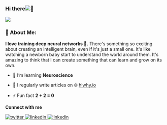 ### Hi there![](https://user-images.githubusercontent.com/18350557/176309783-0785949b-9127-417c-8b55-ab5a4333674e.gif)👋


![](https://camo.githubusercontent.com/992babdffd8c74a1502de375fbdf7e4d54773242/68747470733a2f2f6d656469612e67697068792e636f6d2f6d656469612f53576f536b4e36447854737a71494b4571762f67697068792e676966)

### 🤵 About Me:
**I love training deep neural networks 🤖.** There's something so exciting about creating an intelligent brain, even if it's just a small one. It's like watching a newborn baby start to understand the world around them. It's amazing to think that I can create something that can learn and grow on its own.

-  🧠  I’m  learning **Neuroscience**

- 📝 I regularly write articles on 🌐 [hiwhy.io](https://hiwhy.io/)

- ⚡ Fun fact **2 + 2 = 0**


<p align="left">
</p>
 


**Connect with me** 
<div align="left">
<a href="https://twitter.com/@hi_sushanta_
" target="_blank">
<img src=https://img.shields.io/badge/twitter-%2300acee.svg?&style=for-the-badge&logo=twitter&logoColor=white alt=twitter style="margin-bottom: 5px;" />
</a>
<a href="https://linkedin.com/in/https://www.linkedin.com/in/sushanta-das-/" target="_blank">
<img src=https://img.shields.io/badge/linkedin-%231E77B5.svg?&style=for-the-badge&logo=linkedin&logoColor=white alt=linkedin style="margin-bottom: 5px;" />
</a>  
 </a>
 
<a href="https://linkedin.com/in/sushanta-das-/" target="_blank">
<img src=https://img.shields.io/badge/linkedin-%231E77B5.svg?&style=for-the-badge&logo=linkedin&logoColor=white alt=linkedin style="margin-bottom: 5px;" />
</a>  
</div>  
  
